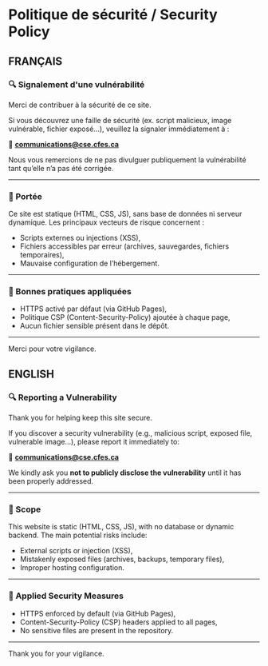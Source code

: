 # Politique de sécurité / Security Policy

## FRANÇAIS

### 🔍 Signalement d'une vulnérabilité

Merci de contribuer à la sécurité de ce site.

Si vous découvrez une faille de sécurité (ex. script malicieux, image vulnérable, fichier exposé...), veuillez la signaler immédiatement à :

📧 **communications@cse.cfes.ca**

Nous vous remercions de ne pas divulguer publiquement la vulnérabilité tant qu’elle n’a pas été corrigée.

---

### 📌 Portée

Ce site est statique (HTML, CSS, JS), sans base de données ni serveur dynamique. Les principaux vecteurs de risque concernent :

- Scripts externes ou injections (XSS),
- Fichiers accessibles par erreur (archives, sauvegardes, fichiers temporaires),
- Mauvaise configuration de l’hébergement.

---

### 🔐 Bonnes pratiques appliquées

- HTTPS activé par défaut (via GitHub Pages),
- Politique CSP (Content-Security-Policy) ajoutée à chaque page,
- Aucun fichier sensible présent dans le dépôt.

---

Merci pour votre vigilance.

## ENGLISH

### 🔍 Reporting a Vulnerability

Thank you for helping keep this site secure.

If you discover a security vulnerability (e.g., malicious script, exposed file, vulnerable image...), please report it immediately to:

📧 **communications@cse.cfes.ca**

We kindly ask you **not to publicly disclose the vulnerability** until it has been properly addressed.

---

### 📌 Scope

This website is static (HTML, CSS, JS), with no database or dynamic backend. The main potential risks include:

- External scripts or injection (XSS),
- Mistakenly exposed files (archives, backups, temporary files),
- Improper hosting configuration.

---

### 🔐 Applied Security Measures

- HTTPS enforced by default (via GitHub Pages),
- Content-Security-Policy (CSP) headers applied to all pages,
- No sensitive files are present in the repository.

---

Thank you for your vigilance.
